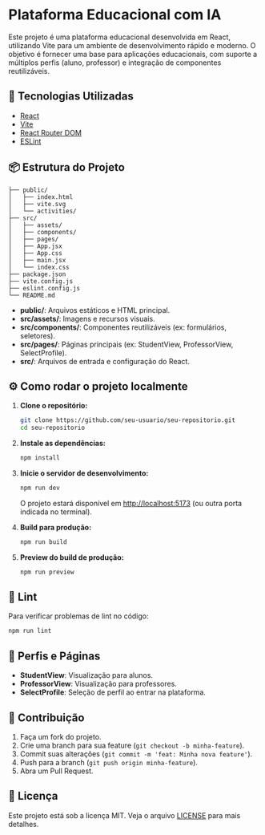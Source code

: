 # Plataforma Educacional com IA

Este projeto é uma plataforma educacional desenvolvida em React, utilizando Vite para um ambiente de desenvolvimento rápido e moderno. O objetivo é fornecer uma base para aplicações educacionais, com suporte a múltiplos perfis (aluno, professor) e integração de componentes reutilizáveis.

## 🚀 Tecnologias Utilizadas

- [React](https://react.dev/)
- [Vite](https://vitejs.dev/)
- [React Router DOM](https://reactrouter.com/)
- [ESLint](https://eslint.org/)

## 📦 Estrutura do Projeto

```
├── public/
│   ├── index.html
│   ├── vite.svg
│   └── activities/
├── src/
│   ├── assets/
│   ├── components/
│   ├── pages/
│   ├── App.jsx
│   ├── App.css
│   ├── main.jsx
│   └── index.css
├── package.json
├── vite.config.js
├── eslint.config.js
└── README.md
```

- **public/**: Arquivos estáticos e HTML principal.
- **src/assets/**: Imagens e recursos visuais.
- **src/components/**: Componentes reutilizáveis (ex: formulários, seletores).
- **src/pages/**: Páginas principais (ex: StudentView, ProfessorView, SelectProfile).
- **src/**: Arquivos de entrada e configuração do React.

## ⚙️ Como rodar o projeto localmente

1. **Clone o repositório:**
   ```sh
   git clone https://github.com/seu-usuario/seu-repositorio.git
   cd seu-repositorio
   ```

2. **Instale as dependências:**
   ```sh
   npm install
   ```

3. **Inicie o servidor de desenvolvimento:**
   ```sh
   npm run dev
   ```
   O projeto estará disponível em [http://localhost:5173](http://localhost:5173) (ou outra porta indicada no terminal).

4. **Build para produção:**
   ```sh
   npm run build
   ```

5. **Preview do build de produção:**
   ```sh
   npm run preview
   ```

## 🧹 Lint

Para verificar problemas de lint no código:
```sh
npm run lint
```

## 👤 Perfis e Páginas

- **StudentView**: Visualização para alunos.
- **ProfessorView**: Visualização para professores.
- **SelectProfile**: Seleção de perfil ao entrar na plataforma.

## 📝 Contribuição

1. Faça um fork do projeto.
2. Crie uma branch para sua feature (`git checkout -b minha-feature`).
3. Commit suas alterações (`git commit -m 'feat: Minha nova feature'`).
4. Push para a branch (`git push origin minha-feature`).
5. Abra um Pull Request.

## 📄 Licença

Este projeto está sob a licença MIT. Veja o arquivo [LICENSE](LICENSE) para mais detalhes.
